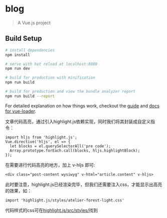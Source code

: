 # blog

> A Vue.js project

## Build Setup

``` bash
# install dependencies
npm install

# serve with hot reload at localhost:8080
npm run dev

# build for production with minification
npm run build

# build for production and view the bundle analyzer report
npm run build --report
```

For detailed explanation on how things work, checkout the [guide](http://vuejs-templates.github.io/webpack/) and [docs for vue-loader](http://vuejs.github.io/vue-loader).

文章代码高亮，通过引入highlight.js依赖实现，同时我们将其封装成自定义指令：
```vue
import hljs from 'highlight.js';
Vue.directive('hljs', el => {
  let blocks = el.querySelectorAll('pre code');
  Array.prototype.forEach.call(blocks, hljs.highlightBlock);
});
```
在需要进行代码高亮的地方，加上 v-hljs 即可:

`<div class="post-content wysiwyg" v-html="article.content" v-hljs>`

此时要注意，highlight.js已经渲染完毕，但我们还需要注入css，才能显示出高亮的效果，如：

`import 'highlight.js/styles/atelier-forest-light.css'`

代码样式的css可在[highlight.js/src/styles/](https://github.com/highlightjs/highlight.js/tree/master/src/styles)找到
